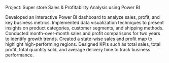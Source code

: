 Project: Super store Sales & Profitability Analysis using Power BI

Developed an interactive Power BI dashboard to analyze sales, profit, and key business metrics.
Implemented data visualization techniques to present insights on product categories, customer segments, and shipping methods.
Conducted month-over-month sales and profit comparisons for two years to identify growth trends.
Created a state-wise sales and profit map to highlight high-performing regions.
Designed KPIs such as total sales, total profit, total quantity sold, and average delivery time to track business performance.
